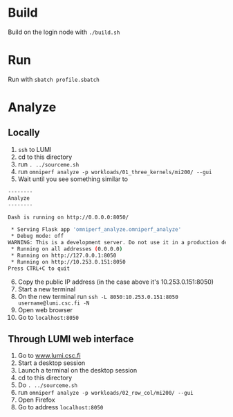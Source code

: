 # Build

Build on the login node with `./build.sh`

# Run

Run with `sbatch profile.sbatch`

# Analyze

## Locally

1. `ssh` to LUMI
2. cd to this directory
3. run `. ../sourceme.sh`
4. run `omniperf analyze -p workloads/01_three_kernels/mi200/ --gui`
5. Wait until you see something similar to
```bash
--------
Analyze
--------

Dash is running on http://0.0.0.0:8050/

 * Serving Flask app 'omniperf_analyze.omniperf_analyze'
 * Debug mode: off
WARNING: This is a development server. Do not use it in a production deployment. Use a production WSGI server instead.
 * Running on all addresses (0.0.0.0)
 * Running on http://127.0.0.1:8050
 * Running on http://10.253.0.151:8050
Press CTRL+C to quit
```

6. Copy the public IP address (in the case above it's 10.253.0.151:8050)
7. Start a new terminal
8. On the new terminal run `ssh -L 8050:10.253.0.151:8050 username@lumi.csc.fi -N`
9. Open web browser
10. Go to `localhost:8050`

## Through LUMI web interface

1. Go to www.lumi.csc.fi
2. Start a desktop session 
3. Launch a terminal on the desktop session
4. cd to this directory
5. Do `. ../sourceme.sh`
6. run `omniperf analyze -p workloads/02_row_col/mi200/ --gui`
7. Open Firefox
8. Go to address `localhost:8050`
